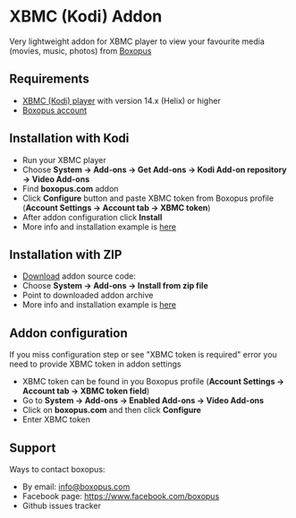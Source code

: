 # XBMC (Kodi) Addon
Very lightweight addon for XBMC player to view your favourite media (movies, music, photos) from [Boxopus](https://boxopus.com/)

## Requirements
   * [XBMC (Kodi) player](http://kodi.tv/download/) with version 14.x (Helix) or higher
   * [Boxopus account](https://boxopus.com/register/)
   
## Installation with Kodi
   * Run your XBMC player
   * Choose **System -> Add-ons -> Get Add-ons -> Kodi Add-on repository -> Video Add-ons**
   * Find **boxopus.com** addon
   * Click **Configure** button and paste XBMC token from Boxopus profile (**Account Settings -> Account tab -> XBMC token**)
   * After addon configuration click **Install**
   * More info and installation example is [here](http://kodi.wiki/index.php?title=How_to_install_an_Add-on_using_the_GUI)

## Installation with ZIP
   * [Download](https://github.com/Boxopus/xbmc-addon/archive/v1.0.1.zip) addon source code: 
   * Choose **System -> Add-ons -> Install from zip file**
   * Point to downloaded addon archive
   * More info and installation example is [here](http://kodi.wiki/index.php?title=How_to_install_an_Add-on_from_a_zip_file)

## Addon configuration
If you miss configuration step or see "XBMC token is required" error you need to provide XBMC token in addon settings

   * XBMC token can be found in you Boxopus profile (**Account Settings -> Account tab -> XBMC token field**)
   * Go to **System -> Add-ons -> Enabled Add-ons -> Video Add-ons**
   * Click on **boxopus.com** and then click **Configure**
   * Enter XBMC token

## Support
Ways to contact boxopus: 
  * By email: info@boxopus.com
  * Facebook page: https://www.facebook.com/boxopus
  * Github issues tracker

